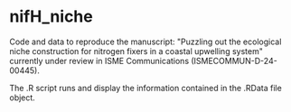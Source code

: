 # nifH_niche
Code and data to reproduce the manuscript: "Puzzling out the ecological niche construction for nitrogen fixers in a coastal upwelling system" currently under review in ISME Communications (ISMECOMMUN-D-24-00445).

The .R script runs and display the information contained in the .RData file object.
